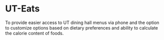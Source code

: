 # UT-Eats
To provide easier access to UT dining hall menus via phone and the option to customize options based on dietary preferences and ability to calculate the calorie content of foods.
